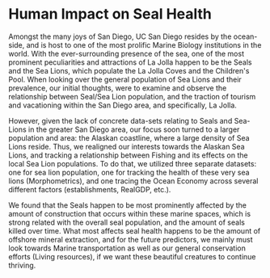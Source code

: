 # Human Impact on Seal Health
Amongst the many joys of San Diego, UC San Diego resides by the ocean-side, and is host to one of the most prolific Marine Biology institutions in the world. With the ever-surrounding presence of the sea, one of the most prominent peculiarities and attractions of La Jolla happen to be the Seals and the Sea Lions, which populate the La Jolla Coves and the Children's Pool. When looking over the general population of Sea Lions and their prevalence, our initial thoughts, were to examine and observe the relationship between Seal/Sea Lion population, and the traction of tourism and vacationing within the San Diego area, and specifically, La Jolla. 
    
However, given the lack of concrete data-sets relating to Seals and Sea-Lions in the greater San Diego area, our focus soon turned to a larger population and area: the Alaskan coastline, where a large density of Sea Lions reside. Thus, we realigned our interests towards the Alaskan Sea Lions, and tracking a relationship between Fishing and its effects on the local Sea Lion populations. To do that, we utilized three separate datasets: one for sea lion population, one for tracking the health of these very sea lions (Morphometrics), and one tracing the Ocean Economy across several different factors (establishments, RealGDP, etc.).

We found that the Seals happen to be most prominently affected by the amount of construction that occurs within these marine spaces, which is strong related with the overall seal population, and the amount of seals killed over time. What most affects seal health happens to be the amount of offshore mineral extraction, and for the future predictors, we mainly must look towards Marine transportation as well as our general conservation efforts (Living resources), if we want these beautiful creatures to continue thriving.
